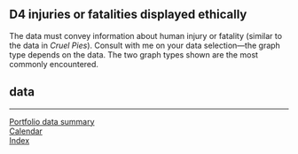 
## D4 injuries or fatalities displayed ethically

The data must convey information about human injury or fatality (similar
to the data in *Cruel Pies*). Consult with me on your data selection—the
graph type depends on the data. The two graph types shown are the most
commonly encountered.

## data

-----

[Portfolio data summary](cm301_portfolio_data-types.md)  
[Calendar](../README.md#calendar)  
[Index](../README.md#index)
